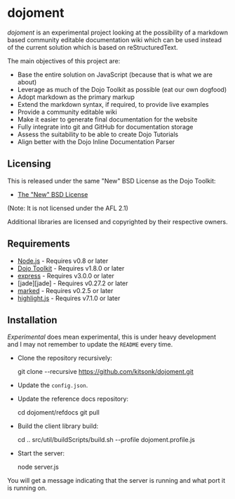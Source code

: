 # dojoment #

*dojoment* is an experimental project looking at the possibility of a markdown based community editable documentation wiki which can be used instead of the current solution which is based on reStructuredText.

The main objectives of this project are:
* Base the entire solution on JavaScript (because that is what we are about)
* Leverage as much of the Dojo Toolkit as possible (eat our own dogfood)
* Adopt markdown as the primary markup
* Extend the markdown syntax, if required, to provide live examples
* Provide a community editable wiki
* Make it easier to generate final documentation for the website
* Fully integrate into git and GitHub for documentation storage
* Assess the suitability to be able to create Dojo Tutorials
* Align better with the Dojo Inline Documentation Parser

## Licensing ##

This is released under the same "New" BSD License as the Dojo Toolkit:
* [The "New" BSD License][bsd]

(Note: It is not licensed under the AFL 2.1)

Additional libraries are licensed and copyrighted by their respective owners.

## Requirements ##

* [Node.js][nodejs] - Requires v0.8 or later
* [Dojo Toolkit][dojo] - Requires v1.8.0 or later
* [express][express] - Requires v3.0.0 or later
* [jade][jade] - Requires v0.27.2 or later
* [marked][marked] - Requires v0.2.5 or later
* [highlight.js][hljs] - Requires v7.1.0 or later

## Installation ##

*Experimental* does mean experimental, this is under heavy development and I may not remember to update the `README` every time.

* Clone the repository recursively:

	git clone --recursive https://github.com/kitsonk/dojoment.git

* Update the `config.json`.
* Update the reference docs repository:

	cd dojoment/refdocs
	git pull

* Build the client library build:

	cd ..
	src/util/buildScripts/build.sh --profile dojoment.profile.js

* Start the server:

	node server.js

You will get a message indicating that the server is running and what port it is running on.

[bsd]: http://bugs.dojotoolkit.org/browser/dojo/trunk/LICENSE#L13
[nodejs]: http://nodejs.org/download/
[dojo]: http://dojotoolkit.org/download/
[express]: http://expressjs.com/
[marked]: https://github.com/chjj/marked/
[hljs]: http://softwaremaniacs.org/soft/highlight/en/
